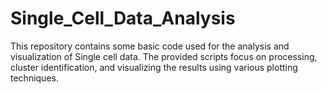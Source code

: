 # Single_Cell_Data_Analysis
This repository contains some basic code used for the analysis and visualization of Single cell data. The provided scripts focus on processing, 
cluster identification, and visualizing the results using various plotting techniques.

